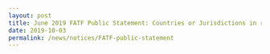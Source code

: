 ```yaml
---
layout: post
title: June 2019 FATF Public Statement: Countries or Jurisdictions in relation to which enhanced customer due diligence is to be performed
date: 2019-10-03
permalink: /news/notices/FATF-public-statement
---
```

